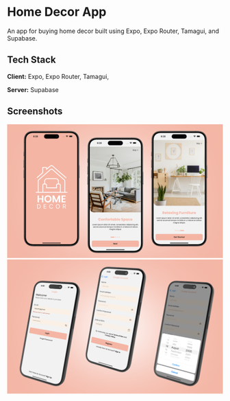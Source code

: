 # Home Decor App

An app for buying home decor built using Expo, Expo Router, Tamagui, and Supabase.

## Tech Stack

**Client:** Expo, Expo Router, Tamagui,

**Server:** Supabase

## Screenshots

![App Screenshot](screenshots/preview-1.png)
![App Screenshot](screenshots/preview_2.png)

